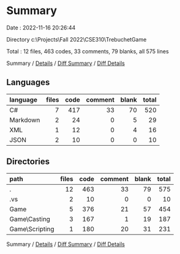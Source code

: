 # Summary

Date : 2022-11-16 20:26:44

Directory c:\\Projects\\Fall 2022\\CSE310\\TrebuchetGame

Total : 12 files,  463 codes, 33 comments, 79 blanks, all 575 lines

Summary / [Details](details.md) / [Diff Summary](diff.md) / [Diff Details](diff-details.md)

## Languages
| language | files | code | comment | blank | total |
| :--- | ---: | ---: | ---: | ---: | ---: |
| C# | 7 | 417 | 33 | 70 | 520 |
| Markdown | 2 | 24 | 0 | 5 | 29 |
| XML | 1 | 12 | 0 | 4 | 16 |
| JSON | 2 | 10 | 0 | 0 | 10 |

## Directories
| path | files | code | comment | blank | total |
| :--- | ---: | ---: | ---: | ---: | ---: |
| . | 12 | 463 | 33 | 79 | 575 |
| .vs | 2 | 10 | 0 | 0 | 10 |
| Game | 5 | 376 | 21 | 57 | 454 |
| Game\\Casting | 3 | 167 | 1 | 19 | 187 |
| Game\\Scripting | 1 | 180 | 20 | 31 | 231 |

Summary / [Details](details.md) / [Diff Summary](diff.md) / [Diff Details](diff-details.md)